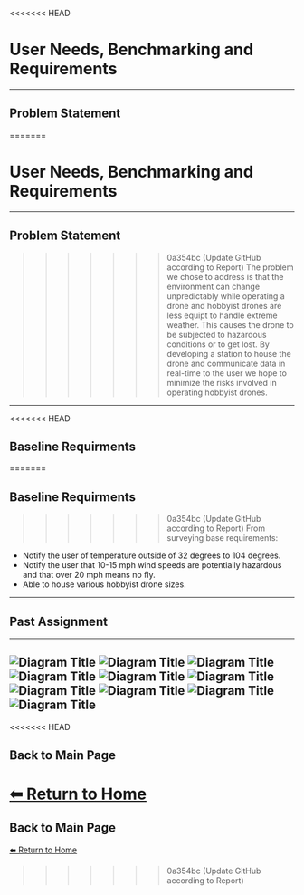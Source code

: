 <<<<<<< HEAD
#  **User Needs, Benchmarking and Requirements**

---

##  **Problem Statement**  
=======
# **User Needs, Benchmarking and Requirements**

---

## **Problem Statement**  
>>>>>>> 0a354bc (Update GitHub according to Report)
The problem we chose to address is that the environment can change unpredictably while operating a drone and hobbyist drones are less equipt to handle extreme weather. This causes the drone to be subjected to hazardous conditions or to get lost. By developing a station to house the drone and communicate data in real-time to the user we hope to minimize the risks involved in operating hobbyist drones. 

---

<<<<<<< HEAD
##  **Baseline Requirments**  
=======
## **Baseline Requirments**  
>>>>>>> 0a354bc (Update GitHub according to Report)
From surveying base requirements: 
- Notify the user of temperature outside of 32 degrees to 104 degrees.
- Notify the user that 10-15 mph wind speeds are potentially hazardous and that over 20 mph means no fly.
- Able to house various hobbyist drone sizes.

---

## **Past Assignment**    
---
![Diagram Title](./image/314-User-needs-benchmarking-01.png)
![Diagram Title](./image/314-User-needs-benchmarking-02.png)
![Diagram Title](./image/314-User-needs-benchmarking-03.png)
![Diagram Title](./image/314-User-needs-benchmarking-04.png)
![Diagram Title](./image/314-User-needs-benchmarking-05.png)
![Diagram Title](./image/314-User-needs-benchmarking-06.png)
![Diagram Title](./image/314-User-needs-benchmarking-07.png)
![Diagram Title](./image/314-User-needs-benchmarking-08.png)
![Diagram Title](./image/314-User-needs-benchmarking-09.png)
![Diagram Title](./image/314-User-needs-benchmarking-10.png)
---


<<<<<<< HEAD
##  **Back to Main Page**  
[⬅ Return to Home](./index.md)
=======
## **Back to Main Page**  
[⬅️ Return to Home](./index.md)
>>>>>>> 0a354bc (Update GitHub according to Report)
